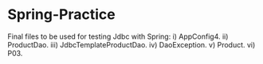 # Spring-Practice

Final files to be used for testing Jdbc with Spring:
i) AppConfig4.
ii) ProductDao.
iii) JdbcTemplateProductDao.
iv) DaoException.
v) Product.
vi) P03.